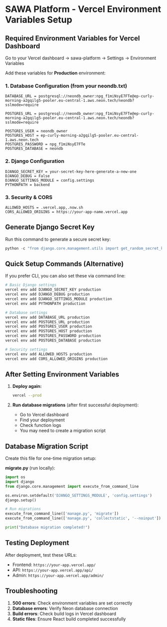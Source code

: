 # SAWA Platform - Vercel Environment Variables Setup

## Required Environment Variables for Vercel Dashboard

Go to your Vercel dashboard → sawa-platform → Settings → Environment Variables

Add these variables for **Production** environment:

### 1. Database Configuration (from your neondb.txt)
```
DATABASE_URL = postgresql://neondb_owner:npg_f1miNsyE7FTe@ep-curly-morning-a2gqilg5-pooler.eu-central-1.aws.neon.tech/neondb?sslmode=require

POSTGRES_URL = postgresql://neondb_owner:npg_f1miNsyE7FTe@ep-curly-morning-a2gqilg5-pooler.eu-central-1.aws.neon.tech/neondb?sslmode=require

POSTGRES_USER = neondb_owner
POSTGRES_HOST = ep-curly-morning-a2gqilg5-pooler.eu-central-1.aws.neon.tech
POSTGRES_PASSWORD = npg_f1miNsyE7FTe
POSTGRES_DATABASE = neondb
```

### 2. Django Configuration
```
DJANGO_SECRET_KEY = your-secret-key-here-generate-a-new-one
DJANGO_DEBUG = False
DJANGO_SETTINGS_MODULE = config.settings
PYTHONPATH = backend
```

### 3. Security & CORS
```
ALLOWED_HOSTS = .vercel.app,.now.sh
CORS_ALLOWED_ORIGINS = https://your-app-name.vercel.app
```

## Generate Django Secret Key
Run this command to generate a secure secret key:
```python
python -c "from django.core.management.utils import get_random_secret_key; print(get_random_secret_key())"
```

## Quick Setup Commands (Alternative)
If you prefer CLI, you can also set these via command line:

```bash
# Basic Django settings
vercel env add DJANGO_SECRET_KEY production
vercel env add DJANGO_DEBUG production  
vercel env add DJANGO_SETTINGS_MODULE production
vercel env add PYTHONPATH production

# Database settings
vercel env add DATABASE_URL production
vercel env add POSTGRES_URL production
vercel env add POSTGRES_USER production
vercel env add POSTGRES_HOST production  
vercel env add POSTGRES_PASSWORD production
vercel env add POSTGRES_DATABASE production

# Security settings
vercel env add ALLOWED_HOSTS production
vercel env add CORS_ALLOWED_ORIGINS production
```

## After Setting Environment Variables

1. **Deploy again:**
   ```bash
   vercel --prod
   ```

2. **Run database migrations** (after first successful deployment):
   - Go to Vercel dashboard
   - Find your deployment
   - Check function logs
   - You may need to create a migration script

## Database Migration Script
Create this file for one-time migration setup:

**migrate.py** (run locally):
```python
import os
import django
from django.core.management import execute_from_command_line

os.environ.setdefault('DJANGO_SETTINGS_MODULE', 'config.settings')
django.setup()

# Run migrations
execute_from_command_line(['manage.py', 'migrate'])
execute_from_command_line(['manage.py', 'collectstatic', '--noinput'])

print("Database migration completed!")
```

## Testing Deployment
After deployment, test these URLs:
- Frontend: `https://your-app.vercel.app/`
- API: `https://your-app.vercel.app/api/`
- Admin: `https://your-app.vercel.app/admin/`

## Troubleshooting
1. **500 errors**: Check environment variables are set correctly
2. **Database errors**: Verify Neon database connection
3. **Build errors**: Check build logs in Vercel dashboard
4. **Static files**: Ensure React build completed successfully
